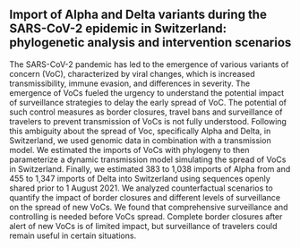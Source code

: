 ## Import of Alpha and Delta variants during the SARS-CoV-2 epidemic in Switzerland: phylogenetic analysis and intervention scenarios
 
The SARS-CoV-2 pandemic has led to the emergence of various variants of concern (VoC), characterized by viral changes, which is increased transmissibility, immune evasion, and differences in severity. The emergence of VoCs fueled the urgency to understand the potential impact of surveillance strategies to delay the early spread of VoC. The potential of such control measures as border closures, travel bans and surveillance of travelers to prevent transmission of VoCs is not fully understood. Following this ambiguity about the spread of Voc, specifically Alpha and Delta, in Switzerland, we used genomic data in combination with a transmission model. We estimated the imports of VoCs with phylogeny to then parameterize a dynamic transmission model simulating the spread of VoCs in Switzerland. Finally, we estimated 383 to 1,038 imports of Alpha from and 455 to 1,347 imports of Delta into Switzerland using sequences openly shared prior to 1 August 2021. We analyzed counterfactual scenarios to quantify the impact of border closures and different levels of surveillance on the spread of new VoCs. We found that comprehensive surveillance and controlling is needed before VoCs spread. Complete border closures after alert of new VoCs is of limited impact, but surveillance of travelers could remain useful in certain situations.
